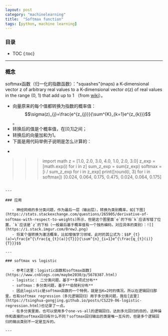 ```yaml
---
layout: post
category: "machinelearning"
title:  "Softmax function"
tags: [python, machine learning]
---
```


<script type="text/javascript" async
  src="https://cdn.mathjax.org/mathjax/latest/MathJax.js?config=TeX-MML-AM_CHTML">
</script>

### 目录

- TOC
{:toc}

---

### 概念

softmax函数（归一化的指数函数）："squashes"(maps) a K-dimensional vector z of arbitrary real values to a K-dimensional vector σ(z) of real values in the range (0, 1) that add up to 1 （from [wiki](https://en.wikipedia.org/wiki/Softmax_function)）。
 
   - 向量原来的每个值都转换为指数的概率值：$$\sigma(z)_{j}=\frac{e^{z_{j}}}{\sum^{K}_{k=1}e^{z_{k}}}$$。
   - 转换后的值是个概率值，在[0,1]之间；
   - 转换后的向量加和为1。
   - 下面是用代码举例子说明是怎么计算的：
   - ```python
>>> import math
>>> z = [1.0, 2.0, 3.0, 4.0, 1.0, 2.0, 3.0]
>>> z_exp = [math.exp(i) for i in z]
>>> sum_z_exp = sum(z_exp)
>>> softmax = [i / sum_z_exp for i in z_exp]
>>> print([round(i, 3) for i in softmax])
[0.024, 0.064, 0.175, 0.475, 0.024, 0.064, 0.175]
```

---

### 应用

   - 神经网络的多分类问题，作为最后一层（输出层），转换为类别概率，如[下图](https://stats.stackexchange.com/questions/265905/derivative-of-softmax-with-respect-to-weights)所示，但是这个图里面`e`的下标`k`应该写错了位置，`k`应该是`z`的下标（一般最后基于概率值有一个独热编码，对应具体的类别）：![](https://i.stack.imgur.com/0rewJ.png)
   - 将某个值转换为激活概率，比如增强学习领域，此时的其公式为：$$P_{t}(a)=\frac{e^{\frac{q_{t}(a)}{T}}}{\sum^{n}_{i=1}e^{\frac{q_{t}(i)}{T}}}$$

---

### softmax vs logistic

   - 参考[这里：logistic函数和softmax函数](https://www.cnblogs.com/maybe2030/p/5678387.html)
   - logistic： 二分类问题，基于**多项式分布**
   - softmax：多分类问题，基于**伯努利分布**
   - 因此logistic是softmax函数的一个特例，就是当K=2时的情况。所以在逻辑回归那里，也有softmax regression（多元逻辑回归）用于多分类问题，我在[这里](https://tsinghua-gongjing.github.io/posts/CS229-06-logistic-regression.html)也记录了一点。
   - 在多分类里面，也可以使用多个one-vs-all的逻辑回归，达到多元回归的目的，这种操作和直接的softmax回归有什么不同？softmax回归输出的类是唯一互斥的，但是多个逻辑回归的输出类别不一定是互斥的。

---








